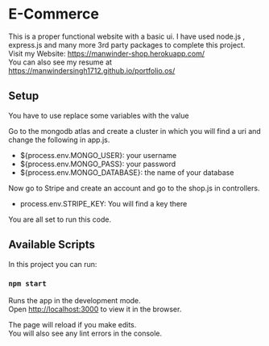 # E-Commerce

This is a proper functional website with a basic ui. I have used node.js , express.js and many more 3rd party packages to complete this project.<br/>
Visit my Website: https://manwinder-shop.herokuapp.com/ <br/>
You can also see my resume at https://manwindersingh1712.github.io/portfolio.os/

## Setup

You have to use replace some variables with the value

Go to the mongodb atlas and create a cluster in which you will find a uri and change the following in app.js.
- ${process.env.MONGO_USER}: your username
- ${process.env.MONGO_PASS}: your password
- ${process.env.MONGO_DATABASE}: the name of your database

Now go to Stripe and create an account and go to the shop.js in controllers.
- process.env.STRIPE_KEY: You will find a key there

You are all set to run this code.

## Available Scripts

In this project you can run:

### `npm start`

Runs the app in the development mode.<br />
Open [http://localhost:3000](http://localhost:3000) to view it in the browser.

The page will reload if you make edits.<br />
You will also see any lint errors in the console.<br/>
